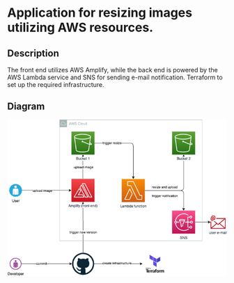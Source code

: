 # Application for resizing images utilizing AWS resources.

## Description

The front end utilizes AWS Amplify, while the back end is powered by the AWS Lambda service and SNS for sending e-mail notification. Terraform to set up the required infrastructure.

## Diagram

![Diagram](./docs/diagram.png)